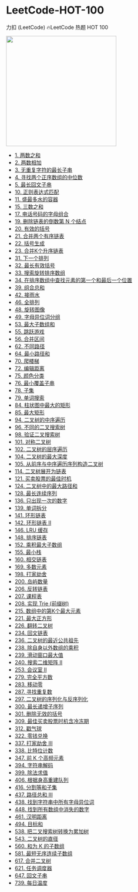 # LeetCode-HOT-100

力扣 (LeetCode) 🔥LeetCode 热题 HOT 100

<img width="300px" src="https://user-images.githubusercontent.com/59645426/187740664-cdba7b48-cfcd-42fd-9445-fc4bf2c8757b.png"/>

- [1. 两数之和]()
- [2. 两数相加]()
- [3. 无重复字符的最长子串]()
- [4. 寻找两个正序数组的中位数]()
- [5. 最长回文子串]()
- [10. 正则表达式匹配]()
- [11. 盛最多水的容器]()
- [15. 三数之和]()
- [17. 电话号码的字母组合]()
- [19. 删除链表的倒数第 N 个结点]()
- [20. 有效的括号]()
- [21. 合并两个有序链表]()
- [22. 括号生成]()
- [23. 合并K个升序链表]()
- [31. 下一个排列]()
- [32. 最长有效括号]()
- [33. 搜索旋转排序数组]()
- [34. 在排序数组中查找元素的第一个和最后一个位置]()
- [39. 组合总和]()
- [42. 接雨水]()
- [46. 全排列]()
- [48. 旋转图像]()
- [49. 字母异位词分组]()
- [53. 最大子数组和]()
- [55. 跳跃游戏]()
- [56. 合并区间]()
- [62. 不同路径]()
- [64. 最小路径和]()
- [70. 爬楼梯]()
- [72. 编辑距离]()
- [75. 颜色分类]()
- [76. 最小覆盖子串]()
- [78. 子集]()
- [79. 单词搜索]()
- [84. 柱状图中最大的矩形]()
- [85. 最大矩形]()
- [94. 二叉树的中序遍历]()
- [96. 不同的二叉搜索树]()
- [98. 验证二叉搜索树]()
- [101. 对称二叉树]()
- [102. 二叉树的层序遍历]()
- [104. 二叉树的最大深度]()
- [105. 从前序与中序遍历序列构造二叉树]()
- [114. 二叉树展开为链表]()
- [121. 买卖股票的最佳时机]()
- [124. 二叉树中的最大路径和]()
- [128. 最长连续序列]()
- [136. 只出现一次的数字]()
- [139. 单词拆分]()
- [141. 环形链表]()
- [142. 环形链表 II]()
- [146. LRU 缓存]()
- [148. 排序链表]()
- [152. 乘积最大子数组]()
- [155. 最小栈]()
- [160. 相交链表]()
- [169. 多数元素]()
- [198. 打家劫舍]()
- [200. 岛屿数量]()
- [206. 反转链表]()
- [207. 课程表]()
- [208. 实现 Trie (前缀树)]()
- [215. 数组中的第K个最大元素]()
- [221. 最大正方形]()
- [226. 翻转二叉树]()
- [234. 回文链表]()
- [236. 二叉树的最近公共祖先]()
- [238. 除自身以外数组的乘积]()
- [239. 滑动窗口最大值]()
- [240. 搜索二维矩阵 II]()
- [253. 会议室 II]()
- [279. 完全平方数]()
- [283. 移动零]()
- [287. 寻找重复数]()
- [297. 二叉树的序列化与反序列化]()
- [300. 最长递增子序列]()
- [301. 删除无效的括号]()
- [309. 最佳买卖股票时机含冷冻期]()
- [312. 戳气球]()
- [322. 零钱兑换]()
- [337. 打家劫舍 III]()
- [338. 比特位计数]()
- [347. 前 K 个高频元素]()
- [394. 字符串解码]()
- [399. 除法求值]()
- [406. 根据身高重建队列]()
- [416. 分割等和子集]()
- [437. 路径总和 III]()
- [438. 找到字符串中所有字母异位词]()
- [448. 找到所有数组中消失的数字]()
- [461. 汉明距离]()
- [494. 目标和]()
- [538. 把二叉搜索树转换为累加树]()
- [543. 二叉树的直径]()
- [560. 和为 K 的子数组]()
- [581. 最短无序连续子数组]()
- [617. 合并二叉树]()
- [621. 任务调度器]()
- [647. 回文子串]()
- [739. 每日温度]()

